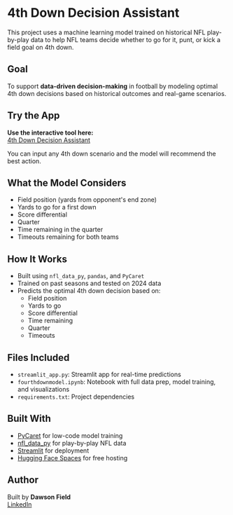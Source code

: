 # 4th Down Decision Assistant

This project uses a machine learning model trained on historical NFL play-by-play data to help NFL teams decide whether to go for it, punt, or kick a field goal on 4th down.

## Goal

To support **data-driven decision-making** in football by modeling optimal 4th down decisions based on historical outcomes and real-game scenarios.


## Try the App

**Use the interactive tool here:**  
[4th Down Decision Assistant](https://dawsonfield-4th-down-decision-model.hf.space)

You can input any 4th down scenario and the model will recommend the best action.



## What the Model Considers

- Field position (yards from opponent's end zone)
- Yards to go for a first down
- Score differential
- Quarter
- Time remaining in the quarter
- Timeouts remaining for both teams


## How It Works

- Built using `nfl_data_py`, `pandas`, and `PyCaret`
- Trained on past seasons and tested on 2024 data
- Predicts the optimal 4th down decision based on:
  - Field position
  - Yards to go
  - Score differential
  - Time remaining
  - Quarter
  - Timeouts


## Files Included

- `streamlit_app.py`: Streamlit app for real-time predictions
- `fourthdownmodel.ipynb`: Notebook with full data prep, model training, and visualizations
- `requirements.txt`: Project dependencies

## Built With

- [PyCaret](https://pycaret.org/) for low-code model training
- [nfl_data_py](https://github.com/nflverse/nfl_data_py) for play-by-play NFL data
- [Streamlit](https://streamlit.io/) for deployment
- [Hugging Face Spaces](https://huggingface.co/spaces) for free hosting

## Author

Built by **Dawson Field**  
[LinkedIn](https://www.linkedin.com/in/dawson-field)
